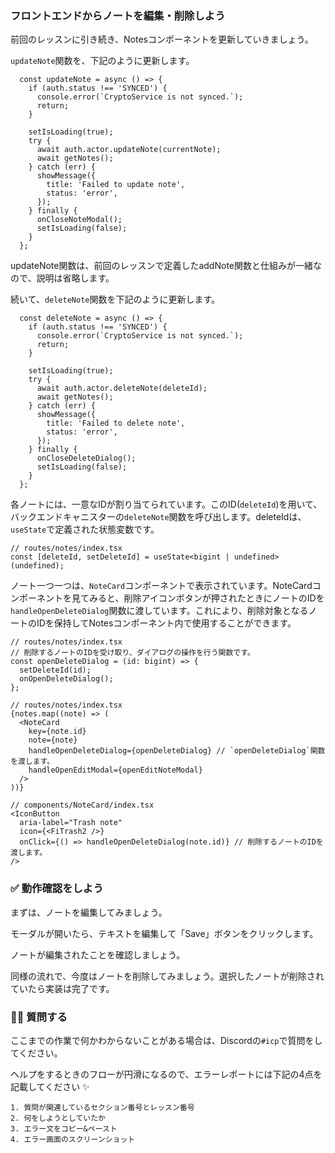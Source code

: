 ### フロントエンドからノートを編集・削除しよう

前回のレッスンに引き続き、Notesコンポーネントを更新していきましょう。

`updateNote`関数を、下記のように更新します。

```tsx
  const updateNote = async () => {
    if (auth.status !== 'SYNCED') {
      console.error(`CryptoService is not synced.`);
      return;
    }

    setIsLoading(true);
    try {
      await auth.actor.updateNote(currentNote);
      await getNotes();
    } catch (err) {
      showMessage({
        title: 'Failed to update note',
        status: 'error',
      });
    } finally {
      onCloseNoteModal();
      setIsLoading(false);
    }
  };
```

updateNote関数は、前回のレッスンで定義したaddNote関数と仕組みが一緒なので、説明は省略します。

続いて、`deleteNote`関数を下記のように更新します。

```tsx
  const deleteNote = async () => {
    if (auth.status !== 'SYNCED') {
      console.error(`CryptoService is not synced.`);
      return;
    }

    setIsLoading(true);
    try {
      await auth.actor.deleteNote(deleteId);
      await getNotes();
    } catch (err) {
      showMessage({
        title: 'Failed to delete note',
        status: 'error',
      });
    } finally {
      onCloseDeleteDialog();
      setIsLoading(false);
    }
  };
```

各ノートには、一意なIDが割り当てられています。このID(`deleteId`)を用いて、バックエンドキャニスターの`deleteNote`関数を呼び出します。deleteIdは、`useState`で定義された状態変数です。

```tsx
// routes/notes/index.tsx
const [deleteId, setDeleteId] = useState<bigint | undefined>(undefined);
```

ノート一つ一つは、`NoteCard`コンポーネントで表示されています。NoteCardコンポーネントを見てみると、削除アイコンボタンが押されたときにノートのIDを`handleOpenDeleteDialog`関数に渡しています。これにより、削除対象となるノートのIDを保持してNotesコンポーネント内で使用することができます。

```tsx
// routes/notes/index.tsx
// 削除するノートのIDを受け取り、ダイアログの操作を行う関数です。
const openDeleteDialog = (id: bigint) => {
  setDeleteId(id);
  onOpenDeleteDialog();
};
```

```tsx
// routes/notes/index.tsx
{notes.map((note) => (
  <NoteCard
    key={note.id}
    note={note}
    handleOpenDeleteDialog={openDeleteDialog} // `openDeleteDialog`関数を渡します。
    handleOpenEditModal={openEditNoteModal}
  />
))}
```

```tsx
// components/NoteCard/index.tsx
<IconButton
  aria-label="Trash note"
  icon={<FiTrash2 />}
  onClick={() => handleOpenDeleteDialog(note.id)} // 削除するノートのIDを渡します。
/>
```

### ✅ 動作確認をしよう

まずは、ノートを編集してみましょう。

<!-- TODO: 画像を追加 -->

モーダルが開いたら、テキストを編集して「Save」ボタンをクリックします。

<!-- TODO: 画像を追加 -->

ノートが編集されたことを確認しましょう。

同様の流れで、今度はノートを削除してみましょう。選択したノートが削除されていたら実装は完了です。

<!-- TODO: 画像を追加 -->

<!-- TOOD: 画像を追加 -->

### 🙋‍♂️ 質問する

ここまでの作業で何かわからないことがある場合は、Discordの`#icp`で質問をしてください。

ヘルプをするときのフローが円滑になるので、エラーレポートには下記の4点を記載してください ✨

```
1. 質問が関連しているセクション番号とレッスン番号
2. 何をしようとしていたか
3. エラー文をコピー&ペースト
4. エラー画面のスクリーンショット
```